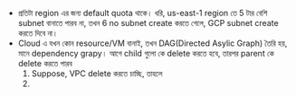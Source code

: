- প্রতিটা region এর জন্য  default quota থাকে। ধরি, us-east-1 region তে 5 টার বেশি subnet বানাতে পারব না, তখন 6 no subnet create করতে গেলে, GCP subnet create করতে দিবে না।
- Cloud এ যখন কোন resource/VM বানাই, তখন DAG(Directed Asylic Graph) তৈরি হয়, মানে dependency grapy। আগে child গুলো কে delete করতে হবে, তারপর parent কে delete করতে পারব
  1. Suppose, VPC delete করতে চাচ্ছি, তাহলে 
  2. 
